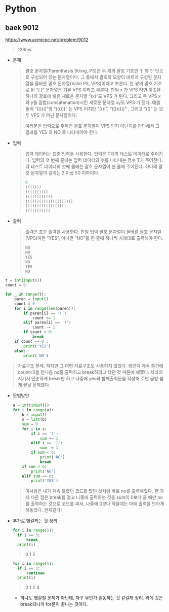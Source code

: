 # Python

## baek 9012

https://www.acmicpc.net/problem/9012



> 128ms



* 문제

  > 괄호 문자열(Parenthesis String, PS)은 두 개의 괄호 기호인 ‘(’ 와 ‘)’ 만으로 구성되어 있는 문자열이다. 그 중에서 괄호의 모양이 바르게 구성된 문자열을 올바른 괄호 문자열(Valid PS, VPS)이라고 부른다. 한 쌍의 괄호 기호로 된 “( )” 문자열은 기본 VPS 이라고 부른다. 만일 x 가 VPS 라면 이것을 하나의 괄호에 넣은 새로운 문자열 “(x)”도 VPS 가 된다. 그리고 두 VPS x 와 y를 접합(concatenation)시킨 새로운 문자열 xy도 VPS 가 된다. 예를 들어 “(())()”와 “((()))” 는 VPS 이지만 “(()(”, “(())()))” , 그리고 “(()” 는 모두 VPS 가 아닌 문자열이다. 
  >
  > 여러분은 입력으로 주어진 괄호 문자열이 VPS 인지 아닌지를 판단해서 그 결과를 YES 와 NO 로 나타내어야 한다. 

* 입력

  > 입력 데이터는 표준 입력을 사용한다. 입력은 T개의 테스트 데이터로 주어진다. 입력의 첫 번째 줄에는 입력 데이터의 수를 나타내는 정수 T가 주어진다. 각 테스트 데이터의 첫째 줄에는 괄호 문자열이 한 줄에 주어진다. 하나의 괄호 문자열의 길이는 2 이상 50 이하이다. 
  >
  > ```python
  > 6
  > (())())
  > (((()())()
  > (()())((()))
  > ((()()(()))(((())))()
  > ()()()()(()()())()
  > (()((())()(
  > ```
  >

* 출력

  > 출력은 표준 출력을 사용한다. 만일 입력 괄호 문자열이 올바른 괄호 문자열(VPS)이면 “YES”, 아니면 “NO”를 한 줄에 하나씩 차례대로 출력해야 한다. 
  >
  > ```python
  > NO
  > NO
  > YES
  > NO
  > YES
  > NO
  > ```



```python
t = int(input())
count = 0

for _ in range(t):
    paren = input()
    count = 0
    for i in range(len(paren)):
        if paren[i] == '(':
            count += 1
        elif paren[i] == ')':
            count -= 1
        if count < 0:
            break
    if count == 0 :
        print('YES')
    else:
        print('NO')
```

> 자료구조 문제. 하지만 그 어떤 자료구조도 사용하지 않았다. 왜인지 계속 중간에 count<0을 한다음 no를 출력하고 break하려고 했던 것 때문에 헤맸다. 차라리 저기서 단순하게 break만 하고 나중에 yes와 함께출력문을 작성해 주면 금방 쉽게 끝날 문제였다.



* 모범답안

  ```python
  a = int(input())
  for i in range(a):
      b = input()
      s = list(b)
      sum = 0
      for i in s:
          if i == '(':
              sum += 1
          elif i == ')':
              sum -= 1
          if sum < 0:
              print('NO')
              break
      if sum > 0:
          print('NO')
      elif sum == 0:
          print('YES')
  ```

  > 이사람은 내가 계속 틀렸던 코드를 짰던 것처럼 바로 no를 출력해줬다.  한 가지 다른 점은 break를 걸고 나중에 출력하는 것을 sum이 0보다 클 때만 no를 출력하는 것으로 코드를 짜서, 나중에 0보다 작을때는 아예 출력을 안하게 해놓았다. 천재같다!

* 추가로 헷갈리는 것 정리

  ```python
  for i in range(5):
  	if i == 3:
  		break
  	print(i)
  ```

  > 0
  > 1
  > 2

  ```python
  for i in range(5):
  	if i == 3:
  		continue
  	print(i)
  ```

  > 0
  > 1
  > 2
  > 4

  * 하나도 헷갈릴 문제가 아닌데, 자꾸 무언가 혼동하는 것 같길래 정리. 위에 것은 break되니까 for문이 끝나는 것이다.